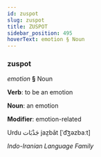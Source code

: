 ```yaml
---
id: zuspot
slug: zuspot
title: ZUSPOT
sidebar_position: 495
hoverText: emotion § Noun
---
```


### zuspot

*emotion* **§** Noun

**Verb**: to be an emotion

**Noun**: an emotion

**Modifier**: emotion-related

Urdu  جَذْبَات jaẕbāt [ˈd͡ʒəzbaːt]

*Indo-Iranian Language Family*